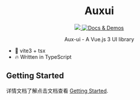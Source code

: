 
<h1  align="center" color=Green>
    Auxui
</h1>


<p align="center">
  <a href="https://www.npmjs.org/package/element-plus">
    <img src="https://img.shields.io/npm/v/element-plus.svg">
  </a>
<a href="https://vueuse.org" target="__blank"><img src="https://img.shields.io/static/v1?label=&message=docs%20%26%20demos&color=1e8a7a" alt="Docs & Demos"></a>

</p>

<p align="center">Aux-ui - A Vue.js 3 UI library</p>

- 💪 vite3 + tsx 
- 🔥 Written in TypeScript

## Getting Started
 详情文档了解点击文档查看 [Getting Started](https://gatomis.github.io/aux-ui-docs/).

